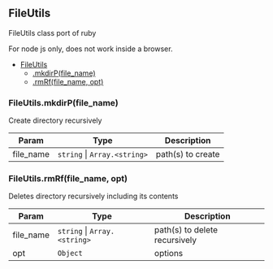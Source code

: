 <a name="FileUtils"></a>

## FileUtils
FileUtils class port of ruby

For node js only, does not work inside a browser.

* [FileUtils](#FileUtils)
    * [.mkdirP(file_name)](#FileUtils.mkdirP)
    * [.rmRf(file_name, opt)](#FileUtils.rmRf)

<a name="FileUtils.mkdirP"></a>

### FileUtils.mkdirP(file_name)
Create directory recursively

| Param | Type | Description |
| --- | --- | --- |
| file_name | <code>string</code> \| <code>Array.&lt;string&gt;</code> | path(s) to create |

<a name="FileUtils.rmRf"></a>

### FileUtils.rmRf(file_name, opt)
Deletes directory recursively including its contents

| Param | Type | Description |
| --- | --- | --- |
| file_name | <code>string</code> \| <code>Array.&lt;string&gt;</code> | path(s) to delete recursively |
| opt | <code>Object</code> | options |

